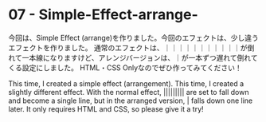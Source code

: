 # 07 - Simple-Effect-arrange-

今回は、Simple Effect (arrange)を作りました。今回のエフェクトは、少し違うエフェクトを作りました。<!-- このエフェクトはProgProdさんのコードを借りました。-->
通常のエフェクトは、｜｜｜｜｜｜｜｜｜｜｜が倒れて一本線になりますけど、アレンジバージョンは、｜が一本ずつ遅れて倒れてくる設定にしました。
HTML・CSS Onlyなのでぜひ作ってみてください！

This time, I created a simple effect (arrangement). This time, I created a slightly different effect. <!-- This effect borrowed code from ProgProd. -->
With the normal effect, ||||||||| are set to fall down and become a single line, but in the arranged version, | falls down one line later. 
It only requires HTML and CSS, so please give it a try!
